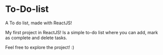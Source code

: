 # To-Do-list
A To do list, made with ReactJS!

My first project in ReactJS! Is a simple to-do list where you can add, mark as complete and delete tasks.

Feel free to explore the project! :)
